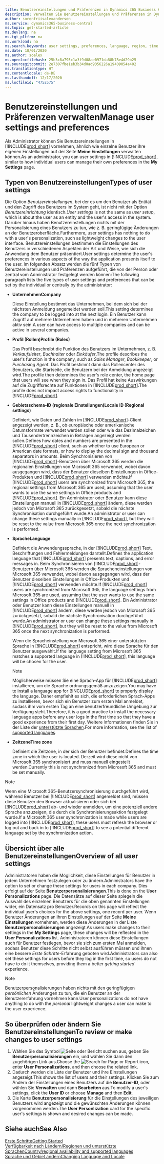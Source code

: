 ```yaml
---
title: Benutzereinstellungen und Präferenzen in Dynamics 365 Business Central verwalten
description: Verwalten Sie Benutzereinstellungen und Präferenzen in Dynamics 365 Business Central.
author: sorenfriisalexandersen
ms.service: dynamics365-business-central
ms.topic: get-started-article
ms.devlang: na
ms.tgt_pltfrm: na
ms.workload: na
ms.search.keywords: user settings, preferences, language, region, time zone, regional settings
ms.date: 10/01/2020
ms.author: soalex
ms.openlocfilehash: 25b3c8a795c1a3f9d08ae0971da88b78e4d29b25
ms.sourcegitcommit: 2e7307fbe1eb3b34d0ad9356226a19409054a402
ms.translationtype: HT
ms.contentlocale: de-DE
ms.lasthandoff: 12/17/2020
ms.locfileid: "4752575"
---
```

# <a name="manage-user-settings-and-preferences"></a><span data-ttu-id="037b5-103">Benutzereinstellungen und Präferenzen verwalten</span><span class="sxs-lookup"><span data-stu-id="037b5-103">Manage user settings and preferences</span></span>

<span data-ttu-id="037b5-104">Als Administrator können Sie Benutzereinstellungen in [!INCLUDE[prod_short](includes/prod_short.md)] vornehmen, ähnlich wie einzelne Benutzer ihre eigenen Einstellungen auf der Seite **Meine Einstellungen** verwalten können.</span><span class="sxs-lookup"><span data-stu-id="037b5-104">As an administrator, you can user settings in [!INCLUDE[prod_short](includes/prod_short.md)], similar to how individual users can manage their own preferences in the **My Settings** page.</span></span>  

## <a name="types-of-user-settings"></a><span data-ttu-id="037b5-105">Typen von Benutzereinstellungen</span><span class="sxs-lookup"><span data-stu-id="037b5-105">Types of user settings</span></span>

<span data-ttu-id="037b5-106">Die Option *Benutzereinstellungen*, bei der es um den Benutzer als Entität und den Zugriff des Benutzers im System geht, ist nicht mit der Option *Benutzereinrichtung* identisch.</span><span class="sxs-lookup"><span data-stu-id="037b5-106">*User settings* is not the same as *user setup*, which is about the user as an entity and the user's access in the system.</span></span> <span data-ttu-id="037b5-107">Darüber hinaus haben Benutzereinstellungen nichts mit der Personalisierung eines Benutzers zu tun, wie z. B. geringfügige Änderungen an der Benutzeroberfläche.</span><span class="sxs-lookup"><span data-stu-id="037b5-107">Furthermore, user settings has nothing to do with a user's personalization, such as lightweight changes to the user interface.</span></span> <span data-ttu-id="037b5-108">Benutzereinstellungen bestimmen die Einstellungen des Benutzers in verschiedenen Aspekten der Art und Weise, wie sich die Anwendung dem Benutzer präsentiert.</span><span class="sxs-lookup"><span data-stu-id="037b5-108">User settings determine the user's preferences in various aspects of the way the application presents itself to the user.</span></span> <span data-ttu-id="037b5-109">Im folgenden Absatz werden die fünf Typen von Benutzereinstellungen und Präferenzen aufgeführt, die von der Person oder zentral vom Administrator festgelegt werden können:</span><span class="sxs-lookup"><span data-stu-id="037b5-109">The following paragraph lists the five types of user settings and preferences that can be set by the individual or centrally by the administrator:</span></span>

- <span data-ttu-id="037b5-110">**Unternehmen**</span><span class="sxs-lookup"><span data-stu-id="037b5-110">**Company**</span></span>  

  <span data-ttu-id="037b5-111">Diese Einstellung bestimmt das Unternehmen, bei dem sich bei der nächsten Anmeldung angemeldet werden soll.</span><span class="sxs-lookup"><span data-stu-id="037b5-111">This setting determines the company to be logged into at the next login.</span></span> <span data-ttu-id="037b5-112">Ein Benutzer kann Zugriff auf mehrere Unternehmen haben und in mehreren Unternehmen aktiv sein.</span><span class="sxs-lookup"><span data-stu-id="037b5-112">A user can have access to multiple companies and can be active in several companies.</span></span>

- <span data-ttu-id="037b5-113">**Profil (Rollen)**</span><span class="sxs-lookup"><span data-stu-id="037b5-113">**Profile (Roles)**</span></span>  

  <span data-ttu-id="037b5-114">Das Profil beschreibt die Funktion des Benutzers im Unternehmen, z. B. *Verkaufsleiter*, *Buchhalter* oder *Einkäufer*.</span><span class="sxs-lookup"><span data-stu-id="037b5-114">The profile describes the user's function in the company, such as *Sales Manager*, *Bookkeeper*, or *Purchasing Agent*.</span></span> <span data-ttu-id="037b5-115">Das Profil bestimmt dann das Rollencenter des Benutzers, die Startseite, die Benutzern bei der Anmeldung angezeigt wird.</span><span class="sxs-lookup"><span data-stu-id="037b5-115">The profile then determines the user's role center, the home page that users will see when they sign in.</span></span> <span data-ttu-id="037b5-116">Das Profil hat keine Auswirkungen auf die Zugriffsrechte auf Funktionen in [!INCLUDE[prod_short](includes/prod_short.md)].</span><span class="sxs-lookup"><span data-stu-id="037b5-116">The profile does not impact access rights to functionality in [!INCLUDE[prod_short](includes/prod_short.md)].</span></span>  

- <span data-ttu-id="037b5-117">**Gebietsschema-ID (regionale Einstellungen)**</span><span class="sxs-lookup"><span data-stu-id="037b5-117">**Locale ID (Regional settings)**</span></span>  

  <span data-ttu-id="037b5-118">Definiert, wie Daten und Zahlen im [!INCLUDE[prod_short](includes/prod_short.md)]-Client angezeigt werden, z. B., ob europäische oder amerikanische Datumsformate verwendet werden sollen oder wie das Dezimalzeichen und Tausendertrennzeichen in Beträgen angezeigt werden sollen.</span><span class="sxs-lookup"><span data-stu-id="037b5-118">Defines how dates and numbers are presented in the [!INCLUDE[prod_short](includes/prod_short.md)] client, such as whether to use European or American date formats, or how to display the decimal sign and thousand separators in amounts.</span></span> <span data-ttu-id="037b5-119">Beim Synchronisieren von [!INCLUDE[prod_short](includes/prod_short.md)]-Benutzern über Microsoft 365 werden die regionalen Einstellungen von Microsoft 365 verwendet, wobei davon ausgegangen wird, dass der Benutzer dieselben Einstellungen in Office-Produkten und [!INCLUDE[prod_short](includes/prod_short.md)] verwenden möchte.</span><span class="sxs-lookup"><span data-stu-id="037b5-119">If [!INCLUDE[prod_short](includes/prod_short.md)] users are synchronized from Microsoft 365, the regional settings from Microsoft 365 are used, assuming that the user wants to use the same settings in Office products and [!INCLUDE[prod_short](includes/prod_short.md)].</span></span> <span data-ttu-id="037b5-120">Ein Administrator oder Benutzer kann diese Einstellungen manuell in [!INCLUDE[prod_short](includes/prod_short.md)] ändern, diese werden jedoch von Microsoft 365 zurückgesetzt, sobald die nächste Synchronisation durchgeführt wurde.</span><span class="sxs-lookup"><span data-stu-id="037b5-120">An administrator or user can change these settings manually in [!INCLUDE[prod_short](includes/prod_short.md)], but they will be reset to the value from Microsoft 365 once the next synchronization is performed.</span></span>

- <span data-ttu-id="037b5-121">**Sprache**</span><span class="sxs-lookup"><span data-stu-id="037b5-121">**Language**</span></span>  

  <span data-ttu-id="037b5-122">Definiert die Anwendungssprache, in der [!INCLUDE[prod_short](includes/prod_short.md)] Text, Beschriftungen und Fehlermeldungen darstellt.</span><span class="sxs-lookup"><span data-stu-id="037b5-122">Defines the application language that [!INCLUDE[prod_short](includes/prod_short.md)] presents text, captions, and error messages in.</span></span> <span data-ttu-id="037b5-123">Beim Synchronisieren von [!INCLUDE[prod_short](includes/prod_short.md)]-Benutzern über Microsoft 365 werden die Spracheneinstellungen von Microsoft 365 verwendet, wobei davon ausgegangen wird, dass der Benutzer dieselben Einstellungen in Office-Produkten und [!INCLUDE[prod_short](includes/prod_short.md)] verwenden möchte.</span><span class="sxs-lookup"><span data-stu-id="037b5-123">If [!INCLUDE[prod_short](includes/prod_short.md)] users are synchronized from Microsoft 365, the language settings from Microsoft 365 are used, assuming that the user wants to use the same settings in Office products and [!INCLUDE[prod_short](includes/prod_short.md)].</span></span> <span data-ttu-id="037b5-124">Ein Administrator oder Benutzer kann diese Einstellungen manuell in [!INCLUDE[prod_short](includes/prod_short.md)] ändern, diese werden jedoch von Microsoft 365 zurückgesetzt, sobald die nächste Synchronisation durchgeführt wurde.</span><span class="sxs-lookup"><span data-stu-id="037b5-124">An administrator or user can change these settings manually in [!INCLUDE[prod_short](includes/prod_short.md)], but they will be reset to the value from Microsoft 365 once the next synchronization is performed.</span></span>

  <span data-ttu-id="037b5-125">Wenn die Spracheinstellung von Microsoft 365 einer unterstützten Sprache in [!INCLUDE[prod_short](includes/prod_short.md)] entspricht, wird diese Sprache für den Benutzer ausgewählt.</span><span class="sxs-lookup"><span data-stu-id="037b5-125">If the language setting from Microsoft 365 matches a supported language in [!INCLUDE[prod_short](includes/prod_short.md)], this language will be chosen for the user.</span></span>  

  > [!NOTE]
  > <span data-ttu-id="037b5-126">Möglicherweise müssen Sie eine Sprach-App für [!INCLUDE[prod_short](includes/prod_short.md)] installieren, um die Sprache ordnungsgemäß anzuzeigen.</span><span class="sxs-lookup"><span data-stu-id="037b5-126">You may have to install a language app for [!INCLUDE[prod_short](includes/prod_short.md)] to properly display the language.</span></span> <span data-ttu-id="037b5-127">Daher empfiehlt es sich, die erforderlichen Sprach-Apps zu installieren, bevor sich ein Benutzer zum ersten Mal anmeldet, sodass ihm vom ersten Tag an eine benutzerfreundliche Umgebung zur Verfügung steht.</span><span class="sxs-lookup"><span data-stu-id="037b5-127">Therefore, it is a good practice to install the necessary language apps before any user logs in the first time so that they have a good experience from their first day.</span></span> <span data-ttu-id="037b5-128">Weitere Informationen finden Sie in der Liste der [unterstützte Sprachen](/dynamics365/business-central/dev-itpro/compliance/apptest-countries-and-translations).</span><span class="sxs-lookup"><span data-stu-id="037b5-128">For more information, see the list of [supported languages](/dynamics365/business-central/dev-itpro/compliance/apptest-countries-and-translations).</span></span>  
  
- <span data-ttu-id="037b5-129">**Zeitzone**</span><span class="sxs-lookup"><span data-stu-id="037b5-129">**Time zone**</span></span>  

  <span data-ttu-id="037b5-130">Definiert die Zeitzone, in der sich der Benutzer befindet.</span><span class="sxs-lookup"><span data-stu-id="037b5-130">Defines the time zone in which the user is located.</span></span> <span data-ttu-id="037b5-131">Derzeit wird diese nicht von Microsoft 365 synchronisiert und muss manuell eingestellt werden.</span><span class="sxs-lookup"><span data-stu-id="037b5-131">Currently this is not synchronized from Microsoft 365 and must be set manually.</span></span>  

> [!NOTE]
> <span data-ttu-id="037b5-132">Wenn eine Microsoft 365-Benutzersynchronisierung durchgeführt wird, während Benutzer bei [!INCLUDE[prod_short](includes/prod_short.md)] angemeldet sind, müssen diese Benutzer den Browser aktualisieren oder sich bei [!INCLUDE[prod_short](includes/prod_short.md)] ab- und wieder anmelden, um eine potenziell andere Sprache anzuzeigen, die durch die Synchronisierungsaktion festgelegt wurde.</span><span class="sxs-lookup"><span data-stu-id="037b5-132">If a Microsoft 365 user synchronization is made while users are logged into [!INCLUDE[prod_short](includes/prod_short.md)], these users must refresh the browser or log out and back in to [!INCLUDE[prod_short](includes/prod_short.md)] to see a potential different language set by the synchronization action.</span></span>

## <a name="overview-of-all-user-settings"></a><span data-ttu-id="037b5-133">Übersicht über alle Benutzereinstellungen</span><span class="sxs-lookup"><span data-stu-id="037b5-133">Overview of all user settings</span></span>

<span data-ttu-id="037b5-134">Administratoren haben die Möglichkeit, diese Einstellungen für Benutzer in jedem Unternehmen festzulegen oder zu ändern.</span><span class="sxs-lookup"><span data-stu-id="037b5-134">Administrators have the option to set or change these settings for users in each company.</span></span> <span data-ttu-id="037b5-135">Dies erfolgt auf der Seite **Benutzerpersonalisierungen**.</span><span class="sxs-lookup"><span data-stu-id="037b5-135">This is done on the **User Personalizations** page.</span></span> <span data-ttu-id="037b5-136">Die Datensätze auf dieser Seite spiegeln die Auswahl des einzelnen Benutzers für die oben genannten Einstellungen wider, ein Datensatz pro Benutzer.</span><span class="sxs-lookup"><span data-stu-id="037b5-136">Records on this page will reflect the individual user's choices for the above settings, one record per user.</span></span> <span data-ttu-id="037b5-137">Wenn Benutzer Änderungen an ihren Einstellungen auf der Seite **Meine Einstellungen** vornehmen, werden diese Änderungen in der Liste **Benutzerpersonalisierungen** angezeigt.</span><span class="sxs-lookup"><span data-stu-id="037b5-137">As users make changes to their settings in the **My Settings** page, these changes will be reflected in the **User Personalizations** list.</span></span> <span data-ttu-id="037b5-138">Administratoren können diese Einstellungen auch für Benutzer festlegen, bevor sie sich zum ersten Mal anmelden, sodass Benutzer diese Schritte nicht selbst ausführen müssen und ihnen eine bessere *Erste Schritte*-Erfahrung geboten wird.</span><span class="sxs-lookup"><span data-stu-id="037b5-138">Administrators can also set these settings for users before they log in the first time, so users do not have to do it themselves, providing them a better *getting started* experience.</span></span>

> [!NOTE]
> <span data-ttu-id="037b5-139">Benutzerpersonalisierungen haben nichts mit den geringfügigen *persönlichen* Änderungen zu tun, die ein Benutzer an der Benutzererfahrung vornehmen kann.</span><span class="sxs-lookup"><span data-stu-id="037b5-139">User personalizations do not have anything to do with the *personal* lightweight changes a user can make to the user experience.</span></span>

## <a name="to-review-or-make-changes-to-user-settings"></a><span data-ttu-id="037b5-140">So überprüfen oder ändern Sie Benutzereinstellungen</span><span class="sxs-lookup"><span data-stu-id="037b5-140">To review or make changes to user settings</span></span>

1. <span data-ttu-id="037b5-141">Wählen Sie das Symbol ![Seite oder Bericht suchen](media/ui-search/search_small.png "Nach dem Symbol für „Seite“ oder „Bericht“ suchen") aus, geben Sie **Benutzerpersonalisierungen** ein, und wählen Sie dann den zugehörigen Link aus.</span><span class="sxs-lookup"><span data-stu-id="037b5-141">Choose the ![Search for Page or Report](media/ui-search/search_small.png "Search for Page or Report icon") icon, enter **User Personalizations**, and then choose the related link.</span></span>
2. <span data-ttu-id="037b5-142">Dadurch werden die Liste der Benutzer und ihre Einstellungen angezeigt.</span><span class="sxs-lookup"><span data-stu-id="037b5-142">This shows the list of users and their settings.</span></span> <span data-ttu-id="037b5-143">Klicken Sie zum Ändern der Einstellungen eines Benutzers auf die **Benutzer-ID**, oder wählen Sie **Verwalten** und dann **Bearbeiten** aus.</span><span class="sxs-lookup"><span data-stu-id="037b5-143">To modify a user's settings, click the **User ID** or choose **Manage** and then **Edit**.</span></span>
3. <span data-ttu-id="037b5-144">Die Karte **Benutzerpersonalisierung** für die Einstellungen des jeweiligen Benutzers wird angezeigt und die gewünschten Änderungen können vorgenommen werden.</span><span class="sxs-lookup"><span data-stu-id="037b5-144">The **User Personlization** card for the specific user's settings is shown and desired changes can be made.</span></span>  

## <a name="see-also"></a><span data-ttu-id="037b5-145">Siehe auch</span><span class="sxs-lookup"><span data-stu-id="037b5-145">See Also</span></span>

[<span data-ttu-id="037b5-146">Erste Schritte</span><span class="sxs-lookup"><span data-stu-id="037b5-146">Getting Started</span></span>](product-get-started.md)  
[<span data-ttu-id="037b5-147">Verfügbarkeit nach Ländern/Regionen und unterstützte Sprachen</span><span class="sxs-lookup"><span data-stu-id="037b5-147">Country/regional availability and supported languages</span></span>](/dynamics365/business-central/dev-itpro/compliance/apptest-countries-and-translations)  
[<span data-ttu-id="037b5-148">Sprache und Gebiet ändern</span><span class="sxs-lookup"><span data-stu-id="037b5-148">Changing Language and Locale</span></span>](about-locale-language.md)  
